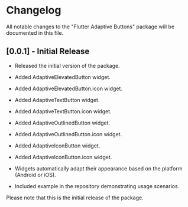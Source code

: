 # Changelog

All notable changes to the "Flutter Adaptive Buttons" package will be documented in this file.

## [0.0.1] - Initial Release
- Released the initial version of the package.
- Added AdaptiveElevatedButton widget.
- Added AdaptiveElevatedButton.icon widget.
- Added AdaptiveTextButton widget.
- Added AdaptiveTextButton.icon widget.
- Added AdaptiveOutlinedButton widget.
- Added AdaptiveOutlinedButton.icon widget.
- Added AdaptiveIconButton widget.
- Added AdaptiveIconButton.icon widget.
- Widgets automatically adapt their appearance based on the platform (Android or iOS).

- Included example in the repository demonstrating usage scenarios.

Please note that this is the initial release of the package.

